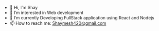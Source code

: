 - 👋 Hi, I’m Shay
- 👀 I’m interested in Web development
- 🌱 I’m currently Developing FullStack application using React and Nodejs
- 📫 How to reach me: Shaymesh420@gmail.com

<!---
Bungling420/Bungling420 is a ✨ special ✨ repository because its `README.md` (this file) appears on your GitHub profile.
You can click the Preview link to take a look at your changes.
--->
